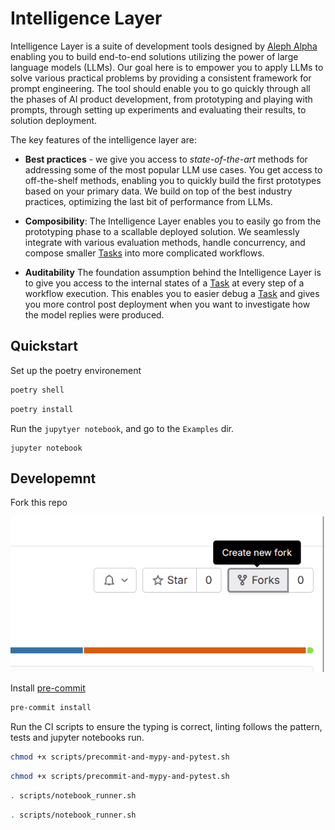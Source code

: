 # Intelligence Layer

Intelligence Layer is a suite of development tools designed by [Aleph Alpha](https://aleph-alpha.com/) enabling you to build end-to-end solutions utilizing the power of large language models (LLMs). Our goal here is to empower you to apply LLMs to solve various practical problems by providing a consistent framework for prompt engineering. The tool should enable you to go quickly through all the phases of AI product development, from prototyping and playing with prompts, through setting up experiments and evaluating their results, to solution deployment.

The key features of the intelligence layer are:

- **Best practices** - we give you access to *state-of-the-art* methods for addressing some of the most popular LLM use cases. You get access to off-the-shelf methods, enabling you to quickly build the first prototypes based on your primary data. We build on top of the best industry practices, optimizing the last bit of performance from LLMs.

- **Composibility**: The Intelligence Layer enables you to easily go from the prototyping phase to a scallable deployed solution. We seamlessly integrate with various evaluation methods, handle concurrency, and compose smaller [Tasks](./src/intelligence_layer/task.py) into more complicated workflows.

- **Auditability** The foundation assumption behind the Intelligence Layer is to give you access to the internal states of a [Task](./src/intelligence_layer/task.py) at every step of a workflow execution. This enables you to easier debug a [Task](./src/intelligence_layer/task.py) and gives you more control post deployment when you want to investigate how the model replies were produced.


## Quickstart

Set up the poetry environement

```bash
poetry shell
```

```bash
poetry install
```

Run the `jupytyer notebook`, and go to the `Examples` dir.

```
jupyter notebook
```



## Developemnt

Fork this repo

![Alt text](./assets/fork.png)

Install [pre-commit](https://pre-commit.com/)
```bash
pre-commit install
```

Run the CI scripts to ensure the typing is correct, linting follows the pattern, tests and jupyter notebooks run. 

```bash
chmod +x scripts/precommit-and-mypy-and-pytest.sh
```
```bash
chmod +x scripts/precommit-and-mypy-and-pytest.sh
```
```bash
. scripts/notebook_runner.sh
```
```bash
. scripts/notebook_runner.sh
```